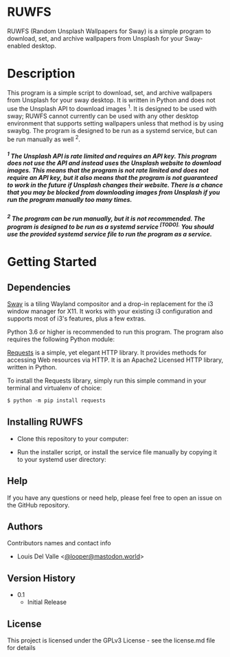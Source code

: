 # RUWFS

RUWFS (Random Unsplash Wallpapers for Sway) is a simple program to download, set, and archive wallpapers from Unsplash for your Sway-enabled desktop. 

# Description

This program is a simple script to download, set, and archive wallpapers from Unsplash for your sway desktop. It is written in Python and does not use the Unsplash API to download images <sup>1</sup>. It is designed to be used with sway; RUWFS cannot currently can be used with any other desktop environment that supports setting wallpapers unless that method is by using swaybg. The program is designed to be run as a systemd service, but can be run manually as well <sup>2</sup>.

##### <sup>1</sup> The Unsplash API is rate limited and requires an API key. This program does not use the API and instead uses the Unsplash website to download images. This means that the program is not rate limited and does not require an API key, but it also means that the program is not guaranteed to work in the future if Unsplash changes their website. There is a chance that you may be blocked from downloading images from Unsplash if you run the program manually too many times.

##### <sup>2</sup> The program can be run manually, but it is not recommended. The program is designed to be run as a systemd service <sup><i>[TODO].</i></sup> You should use the provided systemd service file to run the program as a service. 

# Getting Started

## Dependencies

<a href=https://swaywm.org/>Sway</a> is a tiling Wayland compositor and a drop-in replacement for the i3 window manager for X11. It works with your existing i3 configuration and supports most of i3's features, plus a few extras. 

Python 3.6 or higher is recommended to run this program. The program also requires the following Python module:

<a href=https://requests.readthedocs.io/en/latest/>Requests</a> is a simple, yet elegant HTTP library. It provides methods for accessing Web resources via HTTP. It is an Apache2 Licensed HTTP library, written in Python.

To install the Requests library, simply run this simple command in your terminal and virtualenv of choice:

```python
$ python -m pip install requests
```

## Installing RUWFS

* Clone this repository to your computer:

* Run the installer script, or install the service file manually by copying it to your systemd user directory:

## Help

If you have any questions or need help, please feel free to open an issue on the GitHub repository.



## Authors

Contributors names and contact info

* Louis Del Valle <[@looper@mastodon.world](https://mastodon.world/@looper)>


## Version History

* 0.1
    * Initial Release


## License

This project is licensed under the GPLv3 License - see the license.md file for details

